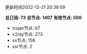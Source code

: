 更新时间2022-12-21 20:38:09

**总订阅: 73**
**总节点: 1407**
**有效节点: 500**
- trojan节点: 67
- v2ray节点: 273
- ss节点: 158
- ssr节点: 2
